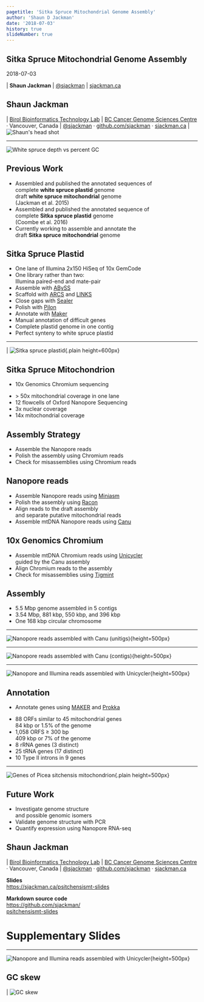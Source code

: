 ```yaml
---
pagetitle: 'Sitka Spruce Mitochondrial Genome Assembly'
author: 'Shaun D Jackman'
date: '2018-07-03'
history: true
slideNumber: true
---
```


## Sitka Spruce Mitochondrial Genome Assembly

2018-07-03

| **Shaun Jackman**
| [\@sjackman][]
| [sjackman.ca](http://sjackman.ca)

[\@sjackman]: http://twitter.com/sjackman

## Shaun Jackman

| [Birol Bioinformatics Technology Lab](http://www.birollab.ca)
| [BC Cancer Genome Sciences Centre](http://bcgsc.ca) &middot; Vancouver, Canada
| [\@sjackman][] &middot; [github.com/sjackman](https://github.com/sjackman) &middot; [sjackman.ca](http://sjackman.ca)
| ![Shaun's head shot](images/sjackman.jpg)

----------------------------------------

![White spruce depth vs percent GC](images/picea-glauca-depth-gc.png)

## Previous Work

+ Assembled and published the annotated sequences of \
  complete **white spruce plastid** genome \
  draft **white spruce mitochondrial** genome \
  (Jackman et al. 2015)
+ Assembled and published the annotated sequence of \
  complete **Sitka spruce plastid** genome \
  (Coombe et al. 2016)
+ Currently working to assemble and annotate the \
  draft **Sitka spruce mitochondrial** genome

## Sitka Spruce Plastid

+ One lane of Illumina 2x150 HiSeq of 10x GemCode
+ One library rather than two: \
  Illumina paired-end and mate-pair
+ Assemble with [ABySS][]
+ Scaffold with [ARCS][] and [LINKS][]
+ Close gaps with [Sealer][]
+ Polish with [Pilon][]
+ Annotate with [Maker][]
+ Manual annotation of difficult genes
+ Complete plastid genome in one contig
+ Perfect synteny to white spruce plastid

----------------------------------------

| ![Sitka spruce plastid](images/picea-sitchensis-plastid.png){.plain height=600px}

## Sitka Spruce Mitochondrion

+ 10x Genomics Chromium sequencing
- &gt; 50x mitochondrial coverage in one lane
- 12 flowcells of Oxford Nanopore Sequencing
- 3x nuclear coverage
- 14x mitochondrial coverage

## Assembly Strategy

- Assemble the Nanopore reads
- Polish the assembly using Chromium reads
- Check for misassemblies using Chromium reads

## Nanopore reads

- Assemble Nanopore reads using [Miniasm][]
- Polish the assembly using [Racon][]
- Align reads to the draft assembly \
  and separate putative mitochondrial reads
- Assemble mtDNA Nanopore reads using [Canu][]

## 10x Genomics Chromium

- Assemble mtDNA Chromium reads using [Unicycler][] \
  guided by the Canu assembly
- Align Chromium reads to the assembly
- Check for misassemblies using [Tigmint][]

## Assembly

- 5.5 Mbp genome assembled in 5 contigs
- 3.54 Mbp, 881 kbp, 550 kbp, and 396 kbp
- One 168 kbp circular chromosome

----------------------------------------

![Nanopore reads assembled with Canu (unitigs)](images/canu-unitigs.png){height=500px}

----------------------------------------

![Nanopore reads assembled with Canu (contigs)](images/canu-contigs.png){height=500px}

----------------------------------------

![Nanopore and Illumina reads assembled with Unicycler](images/unicycler.png){height=500px}

## Annotation

+ Annotate genes using [MAKER][] and [Prokka][]
- 88 ORFs similar to 45 mitochondrial genes \
  84 kbp or 1.5% of the genome
- 1,058 ORFS &geq; 300 bp \
  409 kbp or 7% of the genome
- 8 rRNA genes (3 distinct)
- 25 tRNA genes (17 distinct)
- 10 Type II introns in 9 genes

----------------------------------------

![Genes of Picea sitchensis mitochondrion](images/picea-sitchensis-mitochondrion.png){.plain height=500px}

## Future Work

- Investigate genome structure \
  and possible genomic isomers
- Validate genome structure with PCR
- Quantify expression using Nanopore RNA-seq

## Shaun Jackman

| [Birol Bioinformatics Technology Lab](http://www.birollab.ca)
| [BC Cancer Genome Sciences Centre](http://bcgsc.ca) &middot; Vancouver, Canada
| [\@sjackman][] &middot; [github.com/sjackman](https://github.com/sjackman) &middot; [sjackman.ca](http://sjackman.ca)

**Slides** \
<https://sjackman.ca/psitchensismt-slides>

**Markdown source code** \
[https://github.com/sjackman/ \
psitchensismt-slides](https://github.com/sjackman/psitchensismt-slides)

[ABySS]: https://github.com/bcgsc/abyss
[ARCS]: https://github.com/bcgsc/arcs
[Canu]: https://github.com/marbl/canu
[LINKS]: https://github.com/warrenlr/LINKS
[MAKER]: http://www.yandell-lab.org/software/maker.html
[Miniasm]: https://github.com/lh3/miniasm
[Pilon]: http://www.broadinstitute.org/software/pilon/]
[Prokka]: http://www.vicbioinformatics.com/software.prokka.shtml
[Racon]: https://github.com/isovic/racon
[Sealer]: https://github.com/bcgsc/abyss/tree/master/Sealer
[Tigmint]: https://github.com/bcgsc/tigmint
[Unicycler]: https://github.com/rrwick/Unicycler

# Supplementary Slides

----------------------------------------

![Nanopore and Illumina reads assembled with Unicycler](images/unicycler-rainbow.png){height=500px}

## GC skew

| ![GC skew](images/gc-skew.png)
